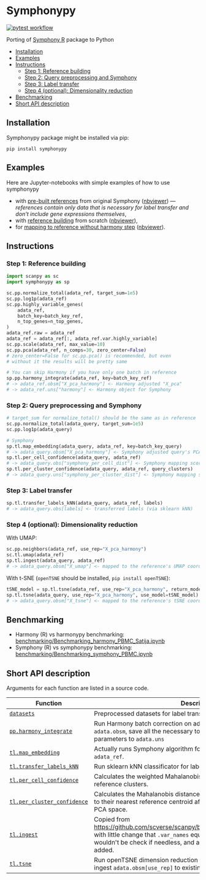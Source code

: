 <!-- omit in toc -->
# Symphonypy
[![pytest workflow](https://github.com/potulabe/symphonypy/actions/workflows/test.yaml/badge.svg)](https://github.com/potulabe/symphonypy/actions/workflows/test.yaml)

Porting of [Symphony R](https://github.com/immunogenomics/symphony) package to Python

- [Installation](#installation)
- [Examples](#examples)
- [Instructions](#instructions)
  - [Step 1: Reference building](#step-1-reference-building)
  - [Step 2: Query preprocessing and Symphony](#step-2-query-preprocessing-and-symphony)
  - [Step 3: Label transfer](#step-3-label-transfer)
  - [Step 4 (optional): Dimensionality reduction](#step-4-optional-dimensionality-reduction)
- [Benchmarking](#benchmarking)
- [Short API description](#short-api-description)


## Installation
Symphonypy package might be installed via pip:
```
pip install symphonypy
```

## Examples
Here are Jupyter-notebooks with simple examples of how to use symphonypy
- with [pre-built references](notebooks/Symphonypy_precomputed.ipynb) from original Symphony ([nbviewer](https://nbviewer.org/github/potulabe/symphonypy/blob/main/notebooks/Symphonypy_precomputed.ipynb)) — *references contain only data that is necessary for label transfer and don't include gene expressions themselves*,
- with [reference building](notebooks/Symphonypy_simple_tutorial.ipynb) from scratch ([nbviewer](https://nbviewer.org/github/potulabe/symphonypy/blob/main/notebooks/Symphonypy_simple_tutorial.ipynb)),
- for [mapping to reference without harmony step](notebooks/Symphonypy_without_harmony_tutorial.ipynb) ([nbviewer](https://nbviewer.org/github/potulabe/symphonypy/blob/main/notebooks/Symphonypy_without_harmony_tutorial.ipynb)).



## Instructions
### Step 1: Reference building
```python
import scanpy as sc
import symphonypy as sp

sc.pp.normalize_total(adata_ref, target_sum=1e5)
sc.pp.log1p(adata_ref)
sc.pp.highly_variable_genes(
    adata_ref,
    batch_key=batch_key_ref,
    n_top_genes=n_top_genes,
)
adata_ref.raw = adata_ref
adata_ref = adata_ref[:, adata_ref.var.highly_variable]
sc.pp.scale(adata_ref, max_value=10)
sc.pp.pca(adata_ref, n_comps=30, zero_center=False)
# zero_center=False for sc.pp.pca() is recommended, but even
# without it the results will be pretty same

# You can skip Harmony if you have only one batch in reference
sp.pp.harmony_integrate(adata_ref, key=batch_key_ref)  
# -> adata_ref.obsm["X_pca_harmony"] <- Harmony adjusted "X_pca"
# -> adata_ref.uns["harmony"] <- Harmony object for Symphony
```

### Step 2: Query preprocessing and Symphony
```python
# target_sum for normalize_total() should be the same as in reference
sc.pp.normalize_total(adata_query, target_sum=1e5)
sc.pp.log1p(adata_query)

# Symphony
sp.tl.map_embedding(adata_query, adata_ref, key=batch_key_query)
# -> adata_query.obsm["X_pca_harmony"] <- Symphony adjusted query's PCA
sp.tl.per_cell_confidence(adata_query, adata_ref)
# -> adata_query.obs["symphony_per_cell_dist"] <- Symphony mapping score per cell
sp.tl.per_cluster_confidence(adata_query, adata_ref, query_clusters)
# -> adata_query.uns["symphony_per_cluster_dist"] <- Symphony mapping score per cluster
```

### Step 3: Label transfer
```python
sp.tl.transfer_labels_kNN(adata_query, adata_ref, labels)
# -> adata_query.obs[labels] <- transferred labels (via sklearn kNN)
```

### Step 4 (optional): Dimensionality reduction
With UMAP:
```python
sc.pp.neighbors(adata_ref, use_rep="X_pca_harmony")
sc.tl.umap(adata_ref)
sp.tl.ingest(adata_query, adata_ref)
# -> adata_query.obsm["X_umap"] <- mapped to the reference's UMAP coords
```

With t-SNE (`openTSNE` should be installed, `pip install openTSNE`):
```python
tSNE_model = sp.tl.tsne(adata_ref, use_rep="X_pca_harmony", return_model=True)
sp.tl.tsne(adata_query, use_rep="X_pca_harmony", use_model=tSNE_model)
# -> adata_query.obsm["X_tsne"] <- mapped to the reference's tSNE coords
```

## Benchmarking
- Harmony (R) vs harmonypy benchmarking: [benchmarking/Benchmarking_harmony_PBMC_Satija.ipynb](benchmarking/Benchmarking_harmony_PBMC_Satija_CITEseq.ipynb)
- Symphony (R) vs symphonypy benchmarking: [benchmarking/Benchmarking_symphony_PBMC.ipynb](benchmarking/Benchmarking_symphony_PBMC.ipynb)

## Short API description
Arguments for each function are listed in a source code.

| Function | Description |
|-|-|
|[`datasets`](symphonypy/datasets.py)|Preprocessed datasets for label transfer|
|[`pp.harmony_integrate`](symphonypy/preprocessing.py#L13)|Run Harmony batch correction on adata, save corrected output to `adata.obsm`, save all the necessary to Symphony mapping algorithm parameters to `adata.uns`|
|[`tl.map_embedding`](symphonypy/tools.py#L257)|Actually runs Symphony algorithm for mapping `adata_query` to `adata_ref`.|
|[`tl.transfer_labels_kNN`](symphonypy/tools.py#L390)|Run sklearn kNN classificator for label transferring.|
|[`tl.per_cell_confidence`](symphonypy/tools.py#L33)|Calculates the weighted Mahalanobis distance for query cells to reference clusters.|
|[`tl.per_cluster_confidence`](symphonypy/tools.py#L109)|Calculates the Mahalanobis distance from user-defined query clusters to their nearest reference centroid after initial projection into reference PCA space.|
|[`tl.ingest`](symphonypy/tools.py#L171)|Copied from https://github.com/scverse/scanpy/blob/master/scanpy/tools/_ingest.py with little change that `.var_names` equality between `adata` and `adata_new` wouldn't be check if needless, and additional parameter `use_rep` is added.|
|[`tl.tsne`](symphonypy/tools.py#L427)|Run openTSNE dimension reduction on adata if `use_model` is None, or ingest `adata.obsm[use_rep]` to existing embedding, saved in `use_model`.|
